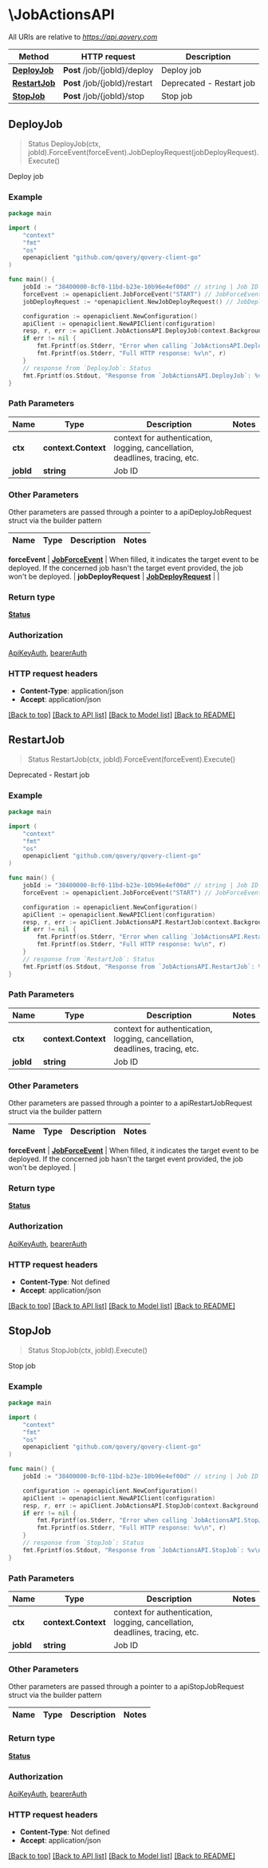 # \JobActionsAPI

All URIs are relative to *https://api.qovery.com*

Method | HTTP request | Description
------------- | ------------- | -------------
[**DeployJob**](JobActionsAPI.md#DeployJob) | **Post** /job/{jobId}/deploy | Deploy job
[**RestartJob**](JobActionsAPI.md#RestartJob) | **Post** /job/{jobId}/restart | Deprecated - Restart job
[**StopJob**](JobActionsAPI.md#StopJob) | **Post** /job/{jobId}/stop | Stop job



## DeployJob

> Status DeployJob(ctx, jobId).ForceEvent(forceEvent).JobDeployRequest(jobDeployRequest).Execute()

Deploy job



### Example

```go
package main

import (
    "context"
    "fmt"
    "os"
    openapiclient "github.com/qovery/qovery-client-go"
)

func main() {
    jobId := "38400000-8cf0-11bd-b23e-10b96e4ef00d" // string | Job ID
    forceEvent := openapiclient.JobForceEvent("START") // JobForceEvent | When filled, it indicates the target event to be deployed.   If the concerned job hasn't the target event provided, the job won't be deployed.  (optional)
    jobDeployRequest := *openapiclient.NewJobDeployRequest() // JobDeployRequest |  (optional)

    configuration := openapiclient.NewConfiguration()
    apiClient := openapiclient.NewAPIClient(configuration)
    resp, r, err := apiClient.JobActionsAPI.DeployJob(context.Background(), jobId).ForceEvent(forceEvent).JobDeployRequest(jobDeployRequest).Execute()
    if err != nil {
        fmt.Fprintf(os.Stderr, "Error when calling `JobActionsAPI.DeployJob``: %v\n", err)
        fmt.Fprintf(os.Stderr, "Full HTTP response: %v\n", r)
    }
    // response from `DeployJob`: Status
    fmt.Fprintf(os.Stdout, "Response from `JobActionsAPI.DeployJob`: %v\n", resp)
}
```

### Path Parameters


Name | Type | Description  | Notes
------------- | ------------- | ------------- | -------------
**ctx** | **context.Context** | context for authentication, logging, cancellation, deadlines, tracing, etc.
**jobId** | **string** | Job ID | 

### Other Parameters

Other parameters are passed through a pointer to a apiDeployJobRequest struct via the builder pattern


Name | Type | Description  | Notes
------------- | ------------- | ------------- | -------------

 **forceEvent** | [**JobForceEvent**](JobForceEvent.md) | When filled, it indicates the target event to be deployed.   If the concerned job hasn&#39;t the target event provided, the job won&#39;t be deployed.  | 
 **jobDeployRequest** | [**JobDeployRequest**](JobDeployRequest.md) |  | 

### Return type

[**Status**](Status.md)

### Authorization

[ApiKeyAuth](../README.md#ApiKeyAuth), [bearerAuth](../README.md#bearerAuth)

### HTTP request headers

- **Content-Type**: application/json
- **Accept**: application/json

[[Back to top]](#) [[Back to API list]](../README.md#documentation-for-api-endpoints)
[[Back to Model list]](../README.md#documentation-for-models)
[[Back to README]](../README.md)


## RestartJob

> Status RestartJob(ctx, jobId).ForceEvent(forceEvent).Execute()

Deprecated - Restart job



### Example

```go
package main

import (
    "context"
    "fmt"
    "os"
    openapiclient "github.com/qovery/qovery-client-go"
)

func main() {
    jobId := "38400000-8cf0-11bd-b23e-10b96e4ef00d" // string | Job ID
    forceEvent := openapiclient.JobForceEvent("START") // JobForceEvent | When filled, it indicates the target event to be deployed.   If the concerned job hasn't the target event provided, the job won't be deployed.  (optional)

    configuration := openapiclient.NewConfiguration()
    apiClient := openapiclient.NewAPIClient(configuration)
    resp, r, err := apiClient.JobActionsAPI.RestartJob(context.Background(), jobId).ForceEvent(forceEvent).Execute()
    if err != nil {
        fmt.Fprintf(os.Stderr, "Error when calling `JobActionsAPI.RestartJob``: %v\n", err)
        fmt.Fprintf(os.Stderr, "Full HTTP response: %v\n", r)
    }
    // response from `RestartJob`: Status
    fmt.Fprintf(os.Stdout, "Response from `JobActionsAPI.RestartJob`: %v\n", resp)
}
```

### Path Parameters


Name | Type | Description  | Notes
------------- | ------------- | ------------- | -------------
**ctx** | **context.Context** | context for authentication, logging, cancellation, deadlines, tracing, etc.
**jobId** | **string** | Job ID | 

### Other Parameters

Other parameters are passed through a pointer to a apiRestartJobRequest struct via the builder pattern


Name | Type | Description  | Notes
------------- | ------------- | ------------- | -------------

 **forceEvent** | [**JobForceEvent**](JobForceEvent.md) | When filled, it indicates the target event to be deployed.   If the concerned job hasn&#39;t the target event provided, the job won&#39;t be deployed.  | 

### Return type

[**Status**](Status.md)

### Authorization

[ApiKeyAuth](../README.md#ApiKeyAuth), [bearerAuth](../README.md#bearerAuth)

### HTTP request headers

- **Content-Type**: Not defined
- **Accept**: application/json

[[Back to top]](#) [[Back to API list]](../README.md#documentation-for-api-endpoints)
[[Back to Model list]](../README.md#documentation-for-models)
[[Back to README]](../README.md)


## StopJob

> Status StopJob(ctx, jobId).Execute()

Stop job

### Example

```go
package main

import (
    "context"
    "fmt"
    "os"
    openapiclient "github.com/qovery/qovery-client-go"
)

func main() {
    jobId := "38400000-8cf0-11bd-b23e-10b96e4ef00d" // string | Job ID

    configuration := openapiclient.NewConfiguration()
    apiClient := openapiclient.NewAPIClient(configuration)
    resp, r, err := apiClient.JobActionsAPI.StopJob(context.Background(), jobId).Execute()
    if err != nil {
        fmt.Fprintf(os.Stderr, "Error when calling `JobActionsAPI.StopJob``: %v\n", err)
        fmt.Fprintf(os.Stderr, "Full HTTP response: %v\n", r)
    }
    // response from `StopJob`: Status
    fmt.Fprintf(os.Stdout, "Response from `JobActionsAPI.StopJob`: %v\n", resp)
}
```

### Path Parameters


Name | Type | Description  | Notes
------------- | ------------- | ------------- | -------------
**ctx** | **context.Context** | context for authentication, logging, cancellation, deadlines, tracing, etc.
**jobId** | **string** | Job ID | 

### Other Parameters

Other parameters are passed through a pointer to a apiStopJobRequest struct via the builder pattern


Name | Type | Description  | Notes
------------- | ------------- | ------------- | -------------


### Return type

[**Status**](Status.md)

### Authorization

[ApiKeyAuth](../README.md#ApiKeyAuth), [bearerAuth](../README.md#bearerAuth)

### HTTP request headers

- **Content-Type**: Not defined
- **Accept**: application/json

[[Back to top]](#) [[Back to API list]](../README.md#documentation-for-api-endpoints)
[[Back to Model list]](../README.md#documentation-for-models)
[[Back to README]](../README.md)

